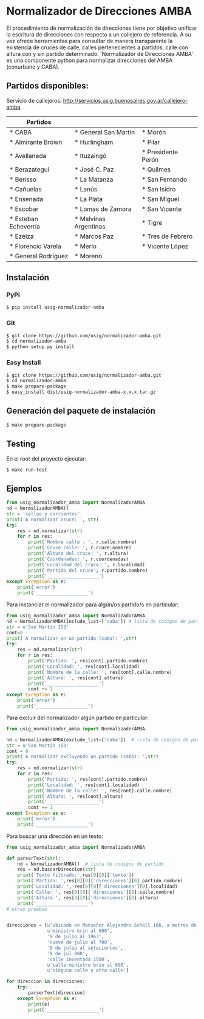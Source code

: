 # Normalizador de Direcciones AMBA
El procedimiento de normalización de direcciones tiene por objetivo unificar la escritura de direcciones con respecto a un callejero de referencia.
A su vez ofrece herramientas para consultar de manera transparente la existencia de cruces de calle, calles pertenecientes a
partidos, calle con altura con y sin partido determinado. 'Normalizador de Direcciones AMBA' es una componente python para normalizar direcciones del AMBA (conurbano y CABA).


## Partidos disponibles:
Servicio de callejeros: http://servicios.usig.buenosaires.gov.ar/callejero-amba

| Partidos                |                         |                         |
|-------------------------|-------------------------|-------------------------|
| * CABA                  | * General San Martín    | * Morón                 |
| * Almirante Brown       | * Hurlingham            | * Pilar                 |
| * Avellaneda            | * Ituzaingó             | * Presidente Perón      |
| * Berazategui           | * José C. Paz           | * Quilmes               |
| * Berisso               | * La Matanza            | * San Fernando          |
| * Cañuelas              | * Lanús                 | * San Isidro            |
| * Ensenada              | * La Plata              | * San Miguel            |
| * Escobar               | * Lomas de Zamora       | * San Vicente           |
| * Esteban Echeverría    | * Malvinas Argentinas   | * Tigre                 |
| * Ezeiza                | * Marcos Paz            | * Tres de Febrero       |
| * Florencio Varela      | * Merlo                 | * Vicente López         |
| * General Rodríguez     | * Moreno                |                         |

## Instalación

### PyPi
```sh
$ pip install usig-normalizador-amba
```
### Git
```sh
$ git clone https://github.com/usig/normalizador-amba.git
$ cd normalizador-amba
$ python setup.py install
```
### Easy Install
```sh
$ git clone https://github.com/usig/normalizador-amba.git
$ cd normalizador-amba
$ make prepare-package
$ easy_install dist/usig-normalizador-amba-x.x.x.tar.gz
```
## Generación del paquete de instalación
```sh
$ make prepare-package
```
## Testing
En el root del proyecto ejecutar:

```sh
$ make run-test
```

## Ejemplos
```python
from usig_normalizador_amba import NormalizadorAMBA
nd = NormalizadorAMBA()
str = 'callao y corrientes'
print('A normalizar cruce: ', str)
try:
    res = nd.normalizar(str)
    for r in res:
        print('Nombre calle : ', r.calle.nombre)
        print('Cruce calle: ', r.cruce.nombre)
        print('Altura del cruce: ', r.altura)
        print('Coordenadas: ', r.coordenadas)
        print('Localidad del cruce: ', r.localidad)
        print('Partido del cruce', r.partido.nombre)
        print('___________________')
except Exception as e:
    print('error')
    print('___________________')
```

Para instanciar el normalizador para algún/os partido/s en particular:

```python
from usig_normalizador_amba import NormalizadorAMBA
nd = NormalizadorAMBA(include_list=['caba']) # lista de codigos de partido
str = u'San Martín 153'
cont=0
print('A normalizar en un partido (caba): ',str)
try:
    res = nd.normalizar(str)
    for r in res:
        print('Partido: ', res[cont].partido.nombre)
        print('Localidad: ', res[cont].localidad)
        print('Nombre de la calle: ', res[cont].calle.nombre)
        print('Altura: ', res[cont].altura)
        print('___________________')
        cont += 1
except Exception as e:
    print('error')
    print('___________________')
```

Para excluir del normalizador algún partido en particular:

```python
from usig_normalizador_amba import NormalizadorAMBA

nd = NormalizadorAMBA(exclude_list=['caba'])  # lista de codigos de partido
str = u'San Martín 153'
cont = 0
print('A normalizar excluyendo un partido (caba): ',str)
try:
    res = nd.normalizar(str)
    for r in res:
        print('Partido: ', res[cont].partido.nombre)
        print('Localidad: ', res[cont].localidad)
        print('Nombre de la calle: ', res[cont].calle.nombre)
        print('Altura: ', res[cont].altura)
        print('___________________')
        cont += 1
except Exception as e:
    print('error')
    print('___________________')
```

Para buscar una dirección en un texto:

```python
from usig_normalizador_amba import NormalizadorAMBA

def parserText(str):
    nd = NormalizadorAMBA()  # lista de codigos de partido
    res = nd.buscarDireccion(str)
    print('Texto filtrado:',res[0][0]['texto'])
    print('Partido: ',res[0][0]['direcciones'][0].partido.nombre)
    print('Localidad: ', res[0][0]['direcciones'][0].localidad)
    print('Calle: ', res[0][0]['direcciones'][0].calle.nombre)
    print('Altura ', res[0][0]['direcciones'][0].altura)
    print('___________________')
# otras pruebas


direcciones = [u'Ubicado en Monseñor Alejandro Schell 166, a metros de la estación de Lomas de Zamora.',
               u'ministro brin al 600',
               '9 de julio al 1963',
               'nueve de julio al 700',
               '9 de julio al setecientos',
               '9 de jul 800',
               'calle inventada 1500',
               u'calle ministro brin al 600',
               u'ninguna calle y otra calle']

for direccion in direcciones:
    try:
        parserText(direccion)
    except Exception as e:
        print(e)
        print('___________________')    
```
